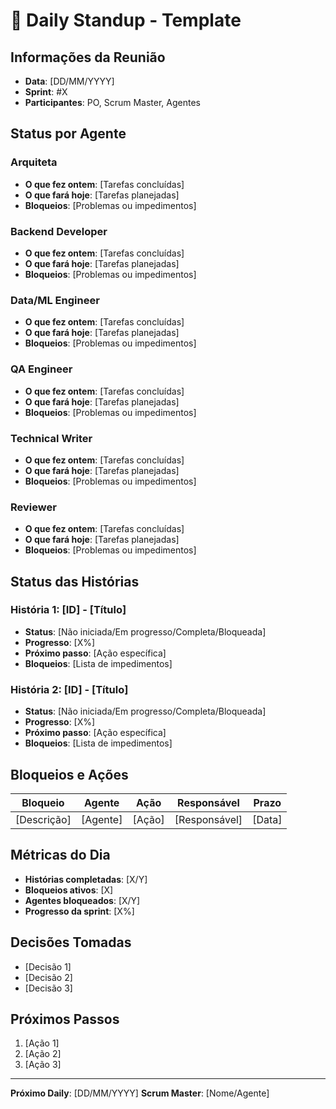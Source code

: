 # 📅 Daily Standup - Template

## Informações da Reunião
- **Data**: [DD/MM/YYYY]
- **Sprint**: #X
- **Participantes**: PO, Scrum Master, Agentes

## Status por Agente

### Arquiteta
- **O que fez ontem**: [Tarefas concluídas]
- **O que fará hoje**: [Tarefas planejadas]
- **Bloqueios**: [Problemas ou impedimentos]

### Backend Developer
- **O que fez ontem**: [Tarefas concluídas]
- **O que fará hoje**: [Tarefas planejadas]
- **Bloqueios**: [Problemas ou impedimentos]

### Data/ML Engineer
- **O que fez ontem**: [Tarefas concluídas]
- **O que fará hoje**: [Tarefas planejadas]
- **Bloqueios**: [Problemas ou impedimentos]

### QA Engineer
- **O que fez ontem**: [Tarefas concluídas]
- **O que fará hoje**: [Tarefas planejadas]
- **Bloqueios**: [Problemas ou impedimentos]

### Technical Writer
- **O que fez ontem**: [Tarefas concluídas]
- **O que fará hoje**: [Tarefas planejadas]
- **Bloqueios**: [Problemas ou impedimentos]

### Reviewer
- **O que fez ontem**: [Tarefas concluídas]
- **O que fará hoje**: [Tarefas planejadas]
- **Bloqueios**: [Problemas ou impedimentos]

## Status das Histórias

### História 1: [ID] - [Título]
- **Status**: [Não iniciada/Em progresso/Completa/Bloqueada]
- **Progresso**: [X%]
- **Próximo passo**: [Ação específica]
- **Bloqueios**: [Lista de impedimentos]

### História 2: [ID] - [Título]
- **Status**: [Não iniciada/Em progresso/Completa/Bloqueada]
- **Progresso**: [X%]
- **Próximo passo**: [Ação específica]
- **Bloqueios**: [Lista de impedimentos]

## Bloqueios e Ações
| Bloqueio | Agente | Ação | Responsável | Prazo |
|----------|--------|------|-------------|-------|
| [Descrição] | [Agente] | [Ação] | [Responsável] | [Data] |

## Métricas do Dia
- **Histórias completadas**: [X/Y]
- **Bloqueios ativos**: [X]
- **Agentes bloqueados**: [X/Y]
- **Progresso da sprint**: [X%]

## Decisões Tomadas
- [Decisão 1]
- [Decisão 2]
- [Decisão 3]

## Próximos Passos
1. [Ação 1]
2. [Ação 2]
3. [Ação 3]

---
**Próximo Daily**: [DD/MM/YYYY]
**Scrum Master**: [Nome/Agente]
